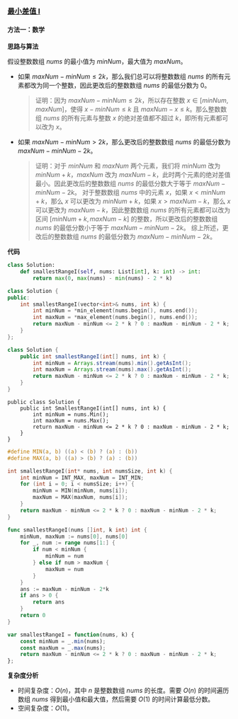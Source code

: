 ### [最小差值 I](https://leetcode.cn/problems/smallest-range-i/solutions/1449819/zui-xiao-chai-zhi-i-by-leetcode-solution-7lcl/)

#### 方法一：数学

**思路与算法**

假设整数数组 $nums$ 的最小值为 $minNum$，最大值为 $maxNum$。

- 如果 $maxNum-minNum \le 2k$，那么我们总可以将整数数组 $nums$ 的所有元素都改为同一个整数，因此更改后的整数数组 $nums$ 的最低分数为 $0$。
    > 证明：因为 $maxNum-minNum \le 2k$，所以存在整数 $x \in [minNum,maxNum]$，使得 $x-minNum \le k$ 且 $maxNum-x \le k$。那么整数数组 $nums$ 的所有元素与整数 $x$ 的绝对差值都不超过 $k$，即所有元素都可以改为 $x$。
- 如果 $maxNum-minNum > 2k$，那么更改后的整数数组 $nums$ 的最低分数为 $maxNum-minNum-2k$。
    > 证明：对于 $minNum$ 和 $maxNum$ 两个元素，我们将 $minNum$ 改为 $minNum+k$，$maxNum$ 改为 $maxNum-k$，此时两个元素的绝对差值最小。因此更改后的整数数组 $nums$ 的最低分数大于等于 $maxNum-minNum-2k$。
    > 对于整数数组 $nums$ 中的元素 $x$，如果 $x<minNum+k$，那么 $x$ 可以更改为 $minNum+k$，如果 $x>maxNum-k$，那么 $x$ 可以更改为 $maxNum-k$，因此整数数组 $nums$ 的所有元素都可以改为区间 $[minNum+k,maxNum-k]$ 的整数，所以更改后的整数数组 $nums$ 的最低分数小于等于 $maxNum-minNum-2k$。
    > 综上所述，更改后的整数数组 $nums$ 的最低分数为 $maxNum-minNum-2k$。
    

**代码**

```Python
class Solution:
    def smallestRangeI(self, nums: List[int], k: int) -> int:
        return max(0, max(nums) - min(nums) - 2 * k)
```

```C++
class Solution {
public:
    int smallestRangeI(vector<int>& nums, int k) {
        int minNum = *min_element(nums.begin(), nums.end());
        int maxNum = *max_element(nums.begin(), nums.end());
        return maxNum - minNum <= 2 * k ? 0 : maxNum - minNum - 2 * k;
    }
};
```

```Java
class Solution {
    public int smallestRangeI(int[] nums, int k) {
        int minNum = Arrays.stream(nums).min().getAsInt();
        int maxNum = Arrays.stream(nums).max().getAsInt();
        return maxNum - minNum <= 2 * k ? 0 : maxNum - minNum - 2 * k;
    }
}
```

```CSharp
public class Solution {
    public int SmallestRangeI(int[] nums, int k) {
        int minNum = nums.Min();
        int maxNum = nums.Max();
        return maxNum - minNum <= 2 * k ? 0 : maxNum - minNum - 2 * k;
    }
}
```

```C
#define MIN(a, b) ((a) < (b) ? (a) : (b))
#define MAX(a, b) ((a) > (b) ? (a) : (b))

int smallestRangeI(int* nums, int numsSize, int k) {
    int minNum = INT_MAX, maxNum = INT_MIN;
    for (int i = 0; i < numsSize; i++) {
        minNum = MIN(minNum, nums[i]);
        maxNum = MAX(maxNum, nums[i]);
    }
    return maxNum - minNum <= 2 * k ? 0 : maxNum - minNum - 2 * k;
}
```

```Go
func smallestRangeI(nums []int, k int) int {
    minNum, maxNum := nums[0], nums[0]
    for _, num := range nums[1:] {
        if num < minNum {
            minNum = num
        } else if num > maxNum {
            maxNum = num
        }
    }
    ans := maxNum - minNum - 2*k
    if ans > 0 {
        return ans
    }
    return 0
}
```

```JavaScript
var smallestRangeI = function(nums, k) {
    const minNum = _.min(nums);
    const maxNum = _.max(nums);
    return maxNum - minNum <= 2 * k ? 0 : maxNum - minNum - 2 * k;
};
```

**复杂度分析**

- 时间复杂度：$O(n)$，其中 $n$ 是整数数组 $nums$ 的长度。需要 $O(n)$ 的时间遍历数组 $nums$ 得到最小值和最大值，然后需要 $O(1)$ 的时间计算最低分数。
- 空间复杂度：$O(1)$。
